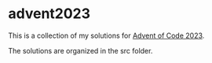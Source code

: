 # advent2023

This is a collection of my solutions for [Advent of Code 2023](https://adventofcode.com/2023/).

The solutions are organized in the src folder.
